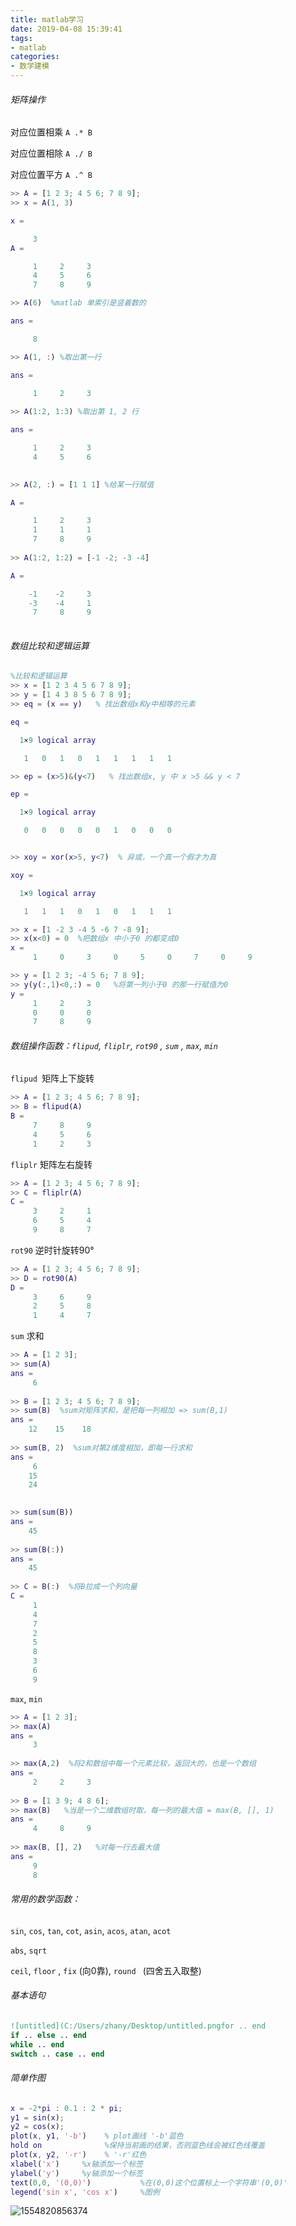 ```yaml
---
title: matlab学习
date: 2019-04-08 15:39:41
tags:
- matlab
categories:
- 数学建模
---
```




###### 矩阵操作

对应位置相乘 `A .* B`

对应位置相除 `A ./ B`

对应位置平方 `A .^ B`



```matlab
>> A = [1 2 3; 4 5 6; 7 8 9];
>> x = A(1, 3)

x =

     3
A =

     1     2     3
     4     5     6
     7     8     9

>> A(6)  %matlab 单索引是竖着数的

ans =

     8

>> A(1, :) %取出第一行

ans =

     1     2     3
     
>> A(1:2, 1:3) %取出第 1, 2 行

ans =

     1     2     3
     4     5     6
     

>> A(2, :) = [1 1 1] %给某一行赋值

A =

     1     2     3
     1     1     1
     7     8     9
     
>> A(1:2, 1:2) = [-1 -2; -3 -4]

A =

    -1    -2     3
    -3    -4     1
     7     8     9
     
```

###### 数组比较和逻辑运算

```matlab
%比较和逻辑运算     
>> x = [1 2 3 4 5 6 7 8 9];
>> y = [1 4 3 8 5 6 7 8 9];
>> eq = (x == y)   % 找出数组x和y中相等的元素

eq =

  1×9 logical array

   1   0   1   0   1   1   1   1   1

>> ep = (x>5)&(y<7)   % 找出数组x, y 中 x >5 && y < 7

ep =

  1×9 logical array

   0   0   0   0   0   1   0   0   0


>> xoy = xor(x>5, y<7)  % 异或，一个真一个假才为真

xoy =

  1×9 logical array

   1   1   1   0   1   0   1   1   1

```

```matlab
>> x = [1 -2 3 -4 5 -6 7 -8 9];
>> x(x<0) = 0  %把数组x 中小于0 的都变成0
x =
     1     0     3     0     5     0     7     0     9
```

```matlab
>> y = [1 2 3; -4 5 6; 7 8 9];
>> y(y(:,1)<0,:) = 0   %将第一列小于0 的那一行赋值为0
y =
     1     2     3
     0     0     0
     7     8     9
```



###### 数组操作函数：`flipud`,  `fliplr`, `rot90` , `sum` , `max`, `min`

`flipud `矩阵上下旋转

```matlab
>> A = [1 2 3; 4 5 6; 7 8 9];
>> B = flipud(A)
B =
     7     8     9
     4     5     6
     1     2     3
```

`fliplr` 矩阵左右旋转

```matlab
>> A = [1 2 3; 4 5 6; 7 8 9];
>> C = fliplr(A)
C =
     3     2     1
     6     5     4
     9     8     7
```

`rot90` 逆时针旋转90°

```matlab
>> A = [1 2 3; 4 5 6; 7 8 9];
>> D = rot90(A)
D =
     3     6     9
     2     5     8
     1     4     7
```

`sum` 求和

```matlab
>> A = [1 2 3];
>> sum(A)
ans =
     6
     
>> B = [1 2 3; 4 5 6; 7 8 9];
>> sum(B)  %sum对矩阵求和，是把每一列相加 => sum(B,1)
ans =
    12    15    18
    
>> sum(B, 2)  %sum对第2维度相加，即每一行求和
ans =
     6
    15
    24
    

>> sum(sum(B))
ans =
    45
    
>> sum(B(:))
ans =
    45
    
>> C = B(:)  %将B拉成一个列向量
C =
     1
     4
     7
     2
     5
     8
     3
     6
     9
```

`max`, `min`

```matlab
>> A = [1 2 3];
>> max(A)
ans =
     3
     
>> max(A,2)  %将2和数组中每一个元素比较，返回大的，也是一个数组
ans =
     2     2     3
     
>> B = [1 3 9; 4 8 6];
>> max(B)   %当是一个二维数组时取，每一列的最大值 = max(B, [], 1)
ans =
     4     8     9
     
>> max(B, [], 2)   %对每一行去最大值
ans =
     9
     8
```

###### 常用的数学函数：

`sin`,  `cos`,  `tan`,  `cot`,  `asin`,  `acos`,  `atan`,  `acot`

`abs`, `sqrt`

`ceil`,  `floor` , `fix` (向0靠), `round ` (四舍五入取整)



###### 基本语句

```matlab
![untitled](C:/Users/zhany/Desktop/untitled.pngfor .. end
if .. else .. end
while .. end
switch .. case .. end
```



###### 简单作图

```matlab
x = -2*pi : 0.1 : 2 * pi;
y1 = sin(x);
y2 = cos(x);
plot(x, y1, '-b')	 % plot画线 '-b'蓝色
hold on  			 %保持当前画的结果，否则蓝色线会被红色线覆盖
plot(x, y2, '-r')	 % '-r'红色
xlabel('x') 	%x轴添加一个标签
ylabel('y') 	%y轴添加一个标签
text(0,0, '(0,0)') 			 %在(0,0)这个位置标上一个字符串'(0,0)'
legend('sin x', 'cos x')	 %图例
```

![1554820856374](/images/1554820856374.png)